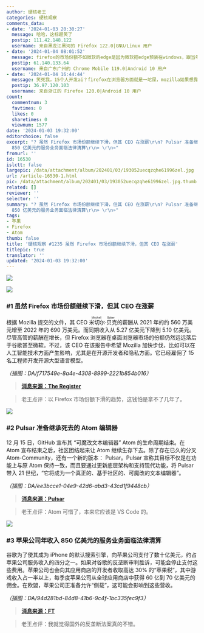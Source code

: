 ```yaml
---
author: 硬核老王
categories: 硬核观察
comments_data:
- date: '2024-01-03 20:30:27'
  message: 哈哈，这标题笑了
  postip: 111.42.148.122
  username: 来自黑龙江黑河的 Firefox 122.0|GNU/Linux 用户
- date: '2024-01-04 08:01:52'
  message: firefox的市场份额不如微软的edge是因为微软把edge预装在windows，跟当年的IE赢得浏览器大战是一样的，不过最近edge也开始耍流氓了。
  postip: 61.140.133.64
  username: 来自广东广州的 Chrome Mobile 119.0|Android 10 用户
- date: '2024-01-04 16:44:44'
  message: 笑死我，15个人开发ai？firefox在浏览器方面就是一坨屎，mozilla如果想靠跟风骗钱惨淡经营，倒不如趁早放弃firefox，专心去做rust生态，md没有谷歌苹果的命却得了谷歌苹果的病。但凡firefox能争点气，也不至于现在有这么多小众chrome套壳浏览器加点chromium之外的功能就能吸引一堆人去试用，甚至有人付费。note插件出了一段时间，然后砍了，也不合并到正式版，翻译功能缺失十几年了，才出自己的插件，然而支持语言却少的可怜。最近几年开搞多元化了，什么rust，vpn，relay，乱七八糟，也就rust还行，然而这东西能赚钱吗，别最后像java一样
  postip: 36.97.120.103
  username: 来自浙江的 Firefox 120.0|Android 10 用户
count:
  commentnum: 3
  favtimes: 0
  likes: 0
  sharetimes: 0
  viewnum: 1577
date: '2024-01-03 19:32:00'
editorchoice: false
excerpt: "? 虽然 Firefox 市场份额继续下滑，但其 CEO 在涨薪\r\n? Pulsar 准备继承死去的 Atom 编辑器\r\n? 苹果公司年收入
  850 亿美元的服务业务面临法律清算\r\n» \r\n»"
fromurl: ''
id: 16530
islctt: false
largepic: /data/attachment/album/202401/03/193052uecqzqhe61996zel.jpg
url: /article-16530-1.html
pic: /data/attachment/album/202401/03/193052uecqzqhe61996zel.jpg.thumb.jpg
related: []
reviewer: ''
selector: ''
summary: "? 虽然 Firefox 市场份额继续下滑，但其 CEO 在涨薪\r\n? Pulsar 准备继承死去的 Atom 编辑器\r\n? 苹果公司年收入
  850 亿美元的服务业务面临法律清算\r\n» \r\n»"
tags:
- 苹果
- Firefox
- Atom
thumb: false
title: '硬核观察 #1235 虽然 Firefox 市场份额继续下滑，但其 CEO 在涨薪'
titlepic: true
translator: ''
updated: '2024-01-03 19:32:00'
---
```


![](/data/attachment/album/202401/03/193052uecqzqhe61996zel.jpg)


![](/data/attachment/album/202401/03/193101d8tgk81gdz6mmh8g.png)


### #1 虽然 Firefox 市场份额继续下滑，但其 CEO 在涨薪


根据 Mozilla 提交的文件，其 CEO <ruby> 米切尔·贝克 <rt>  Mitchell Baker </rt></ruby> 的薪酬从 2021 年的约 560 万美元增至 2022 年的 690 万美元。而同期收入从 5.27 亿美元下降到 5.10 亿美元。尽管高管的薪酬在增长，但 Firefox 浏览器在桌面浏览器市场的份额仍然远远落后于谷歌甚至微软。不过，该 CEO 在该报告中希望 Mozilla 加快步伐，比如可以在人工智能技术方面产生影响，尤其是在开源开发者和隐私方面。它已经雇佣了 15 名工程师开发开源大型语言模型。


*（插图：DA/f717549e-8a4e-4308-8999-2221b854b016）*



> 
> **[消息来源：The Register](https://www.theregister.com/2024/01/02/mozilla_in_2024_ai_privacy/)**
> 
> 
> 



> 
> 老王点评：以 Firefox 市场份额下滑的趋势，这钱怕是拿不了几年了。
> 
> 
> 


![](/data/attachment/album/202401/03/193145uypy2qkofjvggyuo.png)


### #2 Pulsar 准备继承死去的 Atom 编辑器


12 月 15 日，GitHub 宣布其 “可魔改文本编辑器” Atom 的生命周期结束。在 Atom 宣布结束之后，社区团结起来让 Atom 继续生存下去。除了存在已久的分叉 Atom-Community，还有一个新的版本： Pulsar。Pulsar 宣称其目标不仅是在功能上与原 Atom 保持一致，而且要通过更新底层架构和支持现代功能，将 Pulsar 带入 21 世纪，“它将成为一个真正的、基于社区的、可魔改的文本编辑器”。


*（插图：DA/ee3bcce1-04e9-42d6-abd3-43cd1f9448cb）*



> 
> **[消息来源：Pulsar](https://pulsar-edit.dev/)**
> 
> 
> 



> 
> 老王点评：Atom 可惜了，本来它应该是 VS Code 的。
> 
> 
> 


![](/data/attachment/album/202401/03/193206cxt7rozx2tu59ptx.png)


### #3 苹果公司年收入 850 亿美元的服务业务面临法律清算


谷歌为了使其成为 iPhone 的默认搜索引擎，向苹果公司支付了数十亿美元，约占苹果公司服务收入的四分之一。如果对谷歌的反垄断审判胜诉，可能会停止支付这些费用。苹果公司也会向其应用商店的开发者收取高达 30% 的“苹果税”，其中游戏收入占一半以上，每季度苹果公司从全球应用商店中获得 60 亿到 70 亿美元的佣金。在欧盟，苹果公司正准备允许“侧载”，这可能会影响到这些营收。


*（插图：DA/94d281bd-84d8-41b6-9c4f-1bc335fec9f3）*



> 
> **[消息来源：FT](https://www.ft.com/content/0f2fba8b-612e-4a27-80e0-ad3c3e5f47eb)**
> 
> 
> 



> 
> 老王点评：我就觉得国外的反垄断法案真的不错。
> 
> 
>